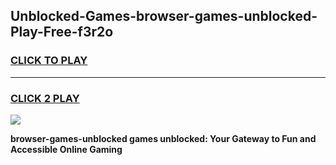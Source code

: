 
## Unblocked-Games-browser-games-unblocked-Play-Free-f3r2o
<h3>
<a href="https://premium76.site?title=browser-games-unblocked&ref=10A">CLICK TO PLAY</a></h3>
<hr>

<h3>
<a href="https://premium76.site?title=browser-games-unblocked&ref=10A">CLICK 2 PLAY</a>
  
</h3>

<a href="https://premium76.site?title=browser-games-unblocked&ref=10A"><img src="https://clearcache.store/games.png"></a>


**browser-games-unblocked games unblocked: Your Gateway to Fun and Accessible Online Gaming**
